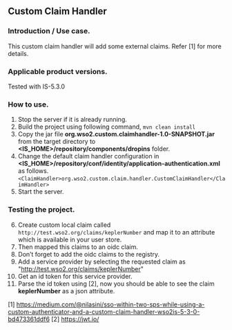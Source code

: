 ## Custom Claim Handler
### Introduction / Use case.
This custom claim handler will add some external claims. Refer \[1] for more details.

### Applicable product versions.
Tested with IS-5.3.0

### How to use.
1) Stop the server if it is already running.
2) Build the project using following command,
  ```mvn clean install```
3) Copy the jar file __org.wso2.custom.claimhandler-1.0-SNAPSHOT.jar__ from the target directory to __<IS_HOME>/repository/components/dropins__ folder.
4) Change the default claim handler configuration in __<IS_HOME>/repository/conf/identity/application-authentication.xml__ as follows.
```<ClaimHandler>org.wso2.custom.claim.handler.CustomClaimHandler</ClaimHandler>```
5) Start the server.

### Testing the project.
6) Create custom local claim called ```http://test.wso2.org/claims/keplerNumber``` and map it to an attribute which is available in your user store.
7) Then mapped this claims to an oidc claim.
8) Don’t forget to add the oidc claims to the registry.
9) Add a service provider by selecting the requested claim as "http://test.wso2.org/claims/keplerNumber"
10) Get an id token for this service provider.
11) Parse the id token using \[2], now you should be able to see the claim __keplerNumber__ as a json attribute.


\[1] https://medium.com/@nilasini/sso-within-two-sps-while-using-a-custom-authenticator-and-a-custom-claim-handler-wso2is-5-3-0-bd473361ddf6
\[2] https://jwt.io/



